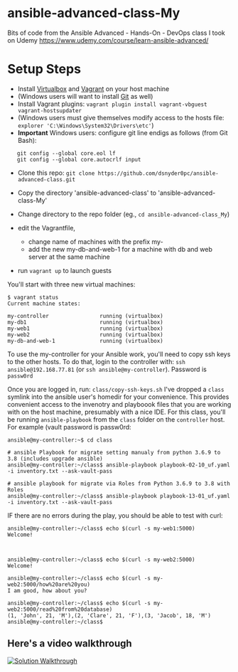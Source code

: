 # ansible-advanced-class-My
Bits of code from the Ansible Advanced - Hands-On - DevOps class I took on Udemy
https://www.udemy.com/course/learn-ansible-advanced/

# Setup Steps
- Install [Virtualbox](https://www.virtualbox.org/wiki/Downloads) and [Vagrant](https://www.vagrantup.com/docs/installation) on your host machine
- (Windows users will want to install [Git](https://git-scm.com/download/win) as well)
- Install Vagrant plugins: `vagrant plugin install vagrant-vbguest vagrant-hostsupdater`
- (Windows users must give themselves modify access to the hosts file: `explorer 'C:\Windows\System32\Drivers\etc'`)
- **Important** Windows users: configure git line endigs as follows (from Git Bash):
```
   git config --global core.eol lf
   git config --global core.autocrlf input
```
- Clone this repo: `git clone https://github.com/dsnyder0pc/ansible-advanced-class.git`
- Copy the directory 'ansible-advanced-class' to 'ansible-advanced-class-My'
- Change directory to the repo folder (eg., `cd ansible-advanced-class_My`)
- edit the Vagrantfile, 
  - change name of machines with the prefix my-
  - add the new my-db-and-web-1 for a machine with db and web server at the same machine

- run `vagrant up` to launch guests

You'll start with three new virtual machines:
```
$ vagrant status
Current machine states:

my-controller                running (virtualbox)
my-db1                       running (virtualbox)
my-web1                      running (virtualbox)
my-web2                      running (virtualbox)
my-db-and-web-1              running (virtualbox)
```

To use the my-controller for your Ansible work, you'll need to copy ssh keys to the other hosts. To do that, login to the controller with: `ssh ansible@192.168.77.81` (or `ssh ansible@my-controller`). Password is `passw0rd`

Once you are logged in, run: `class/copy-ssh-keys.sh`
I've dropped a `class` symlink into the ansible user's homedir for your convenience. This provides convenient access to the invenotry and playboook files that you are working with on the host machine, presumably with a nice IDE. For this class, you'll be running `ansible-playbook` from the `class` folder on the `controller` host. For example (vault password is passw0rd:
```
ansible@my-controller:~$ cd class

# ansible Playbook for migrate setting manualy from python 3.6.9 to 3.8 (includes upgrade ansible)
ansible@my-controller:~/class$ ansible-playbook playbook-02-10_uf.yaml -i inventory.txt --ask-vault-pass

# ansible playbook for migrate via Roles from Python 3.6.9 to 3.8 with Roles
ansible@my-controller:~/class$ ansible-playbook playbook-13-01_uf.yaml -i inventory.txt --ask-vault-pass
```

IF there are no errors during the play, you should be able to test with curl:
```
ansible@my-controller:~/class$ echo $(curl -s my-web1:5000)
Welcome!



ansible@my-controller:~/class$ echo $(curl -s my-web2:5000)
Welcome!

ansible@my-controller:~/class$ echo $(curl -s my-web2:5000/how%20are%20you)
I am good, how about you?

ansible@my-controller:~/class$ echo $(curl -s my-web2:5000/read%20from%20database)
(1, 'John', 21, 'M'),(2, 'Clare', 21, 'F'),(3, 'Jacob', 18, 'M')
ansible@my-controller:~/class$

```

## Here's a video walkthrough
[![Solution Walkthrough](http://img.youtube.com/vi/6FyOgBsSovk/0.jpg)](http://www.youtube.com/watch?v=6FyOgBsSovk "Solution Walkthrough")
